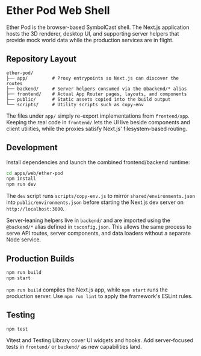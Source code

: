 # Ether Pod Web Shell

Ether Pod is the browser-based SymbolCast shell. The Next.js application hosts
the 3D renderer, desktop UI, and supporting server helpers that provide mock
world data while the production services are in flight.

## Repository Layout

```
ether-pod/
├── app/         # Proxy entrypoints so Next.js can discover the routes
├── backend/     # Server helpers consumed via the @backend/* alias
├── frontend/    # Actual App Router pages, layouts, and components
├── public/      # Static assets copied into the build output
└── scripts/     # Utility scripts such as copy-env
```

The files under `app/` simply re-export implementations from `frontend/app`.
Keeping the real code in `frontend/` lets the UI live beside components and
client utilities, while the proxies satisfy Next.js' filesystem-based routing.

## Development

Install dependencies and launch the combined frontend/backend runtime:

```bash
cd apps/web/ether-pod
npm install
npm run dev
```

The `dev` script runs `scripts/copy-env.js` to mirror
`shared/environments.json` into `public/environments.json` before starting the
Next.js dev server on `http://localhost:3000`.

Server-leaning helpers live in `backend/` and are imported using the
`@backend/*` alias defined in `tsconfig.json`. This allows the same process to
serve API routes, server components, and data loaders without a separate Node
service.

## Production Builds

```bash
npm run build
npm start
```

`npm run build` compiles the Next.js app, while `npm start` runs the production
server. Use `npm run lint` to apply the framework's ESLint rules.

## Testing

```bash
npm test
```

Vitest and Testing Library cover UI widgets and hooks. Add server-focused tests
in `frontend/` or `backend/` as new capabilities land.
